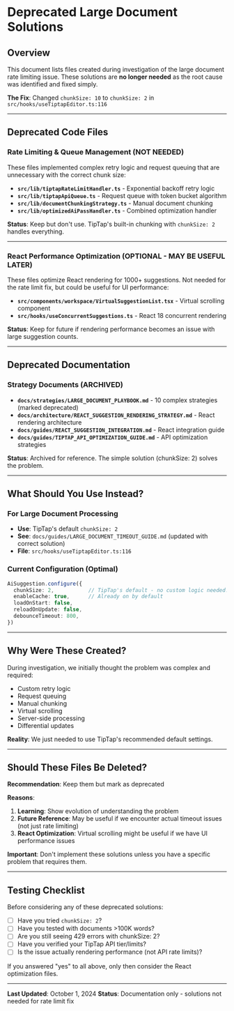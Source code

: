 # Deprecated Large Document Solutions

## Overview

This document lists files created during investigation of the large document rate limiting issue. These solutions are **no longer needed** as the root cause was identified and fixed simply.

**The Fix**: Changed `chunkSize: 10` to `chunkSize: 2` in `src/hooks/useTiptapEditor.ts:116`

---

## Deprecated Code Files

### Rate Limiting & Queue Management (NOT NEEDED)
These files implemented complex retry logic and request queuing that are unnecessary with the correct chunk size:

- **`src/lib/tiptapRateLimitHandler.ts`** - Exponential backoff retry logic
- **`src/lib/tiptapApiQueue.ts`** - Request queue with token bucket algorithm
- **`src/lib/documentChunkingStrategy.ts`** - Manual document chunking
- **`src/lib/optimizedAiPassHandler.ts`** - Combined optimization handler

**Status**: Keep but don't use. TipTap's built-in chunking with `chunkSize: 2` handles everything.

---

### React Performance Optimization (OPTIONAL - MAY BE USEFUL LATER)
These files optimize React rendering for 1000+ suggestions. Not needed for the rate limit fix, but could be useful for UI performance:

- **`src/components/workspace/VirtualSuggestionList.tsx`** - Virtual scrolling component
- **`src/hooks/useConcurrentSuggestions.ts`** - React 18 concurrent rendering

**Status**: Keep for future if rendering performance becomes an issue with large suggestion counts.

---

## Deprecated Documentation

### Strategy Documents (ARCHIVED)
- **`docs/strategies/LARGE_DOCUMENT_PLAYBOOK.md`** - 10 complex strategies (marked deprecated)
- **`docs/architecture/REACT_SUGGESTION_RENDERING_STRATEGY.md`** - React rendering architecture
- **`docs/guides/REACT_SUGGESTION_INTEGRATION.md`** - React integration guide
- **`docs/guides/TIPTAP_API_OPTIMIZATION_GUIDE.md`** - API optimization strategies

**Status**: Archived for reference. The simple solution (chunkSize: 2) solves the problem.

---

## What Should You Use Instead?

### For Large Document Processing
- **Use**: TipTap's default `chunkSize: 2`
- **See**: `docs/guides/LARGE_DOCUMENT_TIMEOUT_GUIDE.md` (updated with correct solution)
- **File**: `src/hooks/useTiptapEditor.ts:116`

### Current Configuration (Optimal)
```typescript
AiSuggestion.configure({
  chunkSize: 2,           // TipTap's default - no custom logic needed!
  enableCache: true,      // Already on by default
  loadOnStart: false,
  reloadOnUpdate: false,
  debounceTimeout: 800,
})
```

---

## Why Were These Created?

During investigation, we initially thought the problem was complex and required:
- Custom retry logic
- Request queuing
- Manual chunking
- Virtual scrolling
- Server-side processing
- Differential updates

**Reality**: We just needed to use TipTap's recommended default settings.

---

## Should These Files Be Deleted?

**Recommendation**: Keep them but mark as deprecated

**Reasons**:
1. **Learning**: Show evolution of understanding the problem
2. **Future Reference**: May be useful if we encounter actual timeout issues (not just rate limiting)
3. **React Optimization**: Virtual scrolling might be useful if we have UI performance issues

**Important**: Don't implement these solutions unless you have a specific problem that requires them.

---

## Testing Checklist

Before considering any of these deprecated solutions:

- [ ] Have you tried `chunkSize: 2`?
- [ ] Have you tested with documents >100K words?
- [ ] Are you still seeing 429 errors with chunkSize: 2?
- [ ] Have you verified your TipTap API tier/limits?
- [ ] Is the issue actually rendering performance (not API rate limits)?

If you answered "yes" to all above, only then consider the React optimization files.

---

**Last Updated**: October 1, 2024
**Status**: Documentation only - solutions not needed for rate limit fix
